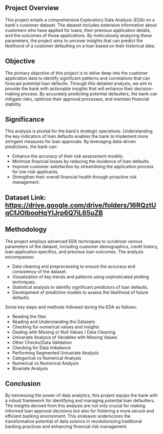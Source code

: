 ## Project Overview

This project entails a comprehensive Exploratory Data Analysis (EDA) on a bank's customer dataset. The dataset includes extensive information about customers who have applied for loans, their previous application details, and the outcomes of those applications. By meticulously analyzing these parameters, the project aims to uncover insights that can predict the likelihood of a customer defaulting on a loan based on their historical data.

## Objective

The primary objective of this project is to delve deep into the customer application data to identify significant patterns and correlations that can forecast potential loan defaults. Through this detailed analysis, we aim to provide the bank with actionable insights that will enhance their decision-making process. By accurately predicting potential defaulters, the bank can mitigate risks, optimize their approval processes, and maintain financial stability.

## Significance

This analysis is pivotal for the bank’s strategic operations. Understanding the key indicators of loan defaults enables the bank to implement more stringent measures for loan approvals. By leveraging data-driven predictions, the bank can:

- Enhance the accuracy of their risk assessment models.
- Minimize financial losses by reducing the incidence of loan defaults.
- Improve customer satisfaction by streamlining the application process for low-risk applicants.
- Strengthen their overall financial health through proactive risk management.

## Dataset Link: https://drive.google.com/drive/folders/16RQztUqCfJOlbooHqYlJrp6Q7iL65uZB

## Methodology
The project employs advanced EDA techniques to scrutinize various parameters of the dataset, including customer demographics, credit history, loan application specifics, and previous loan outcomes. The analysis encompasses:

- Data cleaning and preprocessing to ensure the accuracy and consistency of the dataset.
- Visualization of key trends and patterns using sophisticated plotting techniques.
- Statistical analysis to identify significant predictors of loan defaults.
- Development of predictive models to assess the likelihood of future defaults.

Some key steps and methods followed during the EDA as follows:
- Reading the files
- Reading and Understanding the Datasets
- Checking for numerical values and insights
- Dealing with Missing or Null Values / Data Cleaning
- Univariate Analysis of Variables with Missing Values
- Other Checks/Data Validation
- Checking for Data Imbalance
- Performing Segmented Univariate Analysis
- Categorical vs Numerical Analysis
- Numerical vs Numerical Analysis
- Bivariate Analysis

## Conclusion
By harnessing the power of data analytics, this project equips the bank with a robust framework for identifying and managing potential loan defaulters. The insights derived from this analysis are not only crucial for making informed loan approval decisions but also for fostering a more secure and efficient banking environment. This endeavor underscores the transformative potential of data science in revolutionizing traditional banking practices and enhancing financial risk management.






